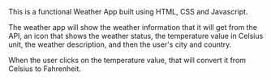 This is a functional Weather App built using HTML, CSS and Javascript.

The weather app will show the weather information that it will get from the API, an icon that shows the weather status, the temperature value in Celsius unit, the weather description, and then the user's city and country.

When the user clicks on the temperature value, that will convert it from Celsius to Fahrenheit.
